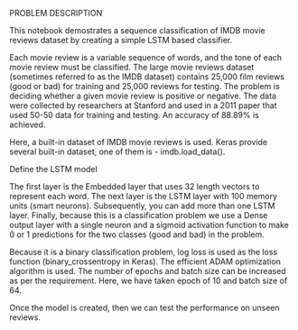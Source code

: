 PROBLEM DESCRIPTION

This notebook demostrates a sequence classification of IMDB movie reviews dataset by creating a simple LSTM based classifier.

Each movie review is a variable sequence of words, and the tone of each movie review must be classified. The large movie reviews dataset (sometimes referred to as the IMDB dataset) contains 25,000 film reviews (good or bad) for training and 25,000 reviews for testing. The problem is deciding whether a given movie review is positive or negative. The data were collected by researchers at Stanford and used in a 2011 paper that used 50-50 data for training and testing. An accuracy of 88.89% is achieved.

Here, a built-in dataset of IMDB movie reviews is used. Keras provide several built-in dataset, one of them is - imdb.load_data().

Define the LSTM model

The first layer is the Embedded layer that uses 32 length vectors to represent each word. The next layer is the LSTM layer with 100 memory units (smart neurons). Subsequently, you can add more than one LSTM layer. Finally, because this is a classification problem we use a Dense output layer with a single neuron and a sigmoid activation function to make 0 or 1 predictions for the two classes (good and bad) in the problem.

Because it is a binary classification problem, log loss is used as the loss function (binary_crossentropy in Keras). The efficient ADAM optimization algorithm is used. The number of epochs and batch size can be increased as per the requirement. Here, we have taken epoch of 10 and batch size of 64.

Once the model is created, then we can test the performance on unseen reviews.
